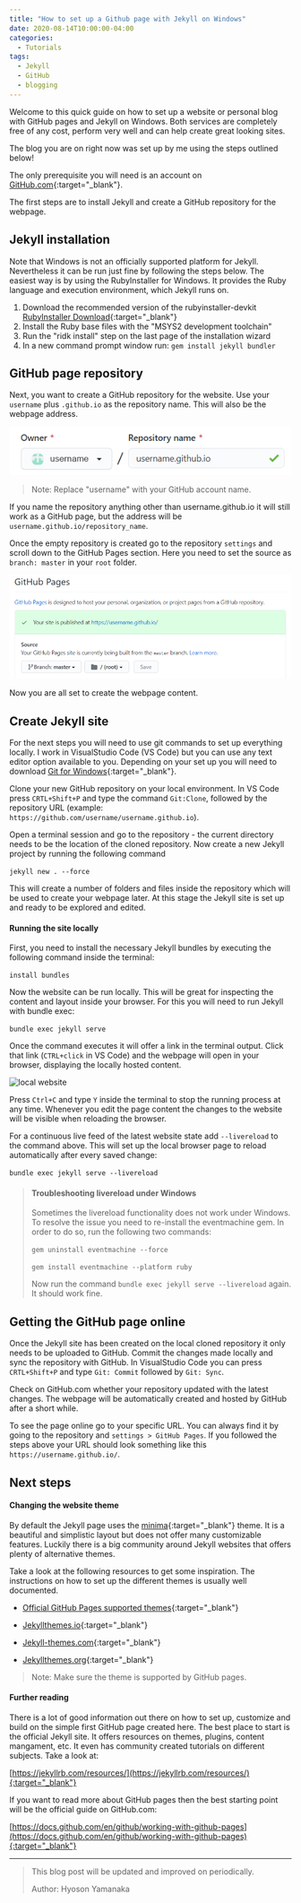 ```yaml
---
title: "How to set up a Github page with Jekyll on Windows"
date: 2020-08-14T10:00:00-04:00
categories:
  - Tutorials
tags:
  - Jekyll
  - GitHub
  - blogging
---
```


Welcome to this quick guide on how to set up a website or personal blog with GitHub pages and Jekyll on Windows. Both services are completely free of any cost, perform very well and can help create great looking sites.

The blog you are on right now was set up by me using the steps outlined below!

The only prerequisite you will need is an account on [GitHub.com](https://github.com){:target="_blank"}.

The first steps are to install Jekyll and create a GitHub repository for the webpage.

## Jekyll installation

Note that Windows is not an officially supported platform for Jekyll. Nevertheless it can be run just fine by following the steps below. The easiest way is by using the RubyInstaller for Windows. It provides the Ruby language and execution environment, which Jekyll runs on.

1. Download the recommended version of the rubyinstaller-devkit
[RubyInstaller Download](https://rubyinstaller.org/downloads/){:target="_blank"}
2. Install the Ruby base files with the "MSYS2 development toolchain"
3. Run the "ridk install" step on the last page of the installation wizard
4. In a new command prompt window run: `gem install jekyll bundler`

## GitHub page repository

Next, you want to create a GitHub repository for the website. Use your `username` plus `.github.io` as the repository name. This will also be the webpage address.

![GitHub repository](/assets/2020-08-12-jekyll-page/github_repo.PNG)

>Note: Replace "username" with your GitHub account name.

If you name the repository anything other than username.github.io it will still work as a GitHub page, but the address will be `username.github.io/repository_name`.

Once the empty repository is created go to the repository `settings` and scroll down to the GitHub Pages section. Here you need to set the source as `branch: master` in your `root` folder.

![repository settings](/assets/2020-08-12-jekyll-page/github_site.PNG)

Now you are all set to create the webpage content.

## Create Jekyll site

For the next steps you will need to use git commands to set up everything locally. I work in VisualStudio Code (VS Code) but you can use any text editor option available to you. Depending on your set up you will need to download [Git for Windows](https://git-scm.com/download/win){:target="_blank"}.

Clone your new GitHub repository on your local environment. In VS Code press `CRTL+Shift+P` and type the command `Git:Clone`, followed by the repository URL (example: `https://github.com/username/username.github.io`).

Open a terminal session and go to the repository - the current directory needs to be the location of the cloned repository. Now create a new Jekyll project by running the following command

```jekyll new . --force```

This will create a number of folders and files inside the repository which will be used to create your webpage later. At this stage the Jekyll site is set up and ready to be explored and edited.

#### Running the site locally
First, you need to install the necessary Jekyll bundles by executing the following command inside the terminal:

```install bundles```

Now the website can be run locally. This will be great for inspecting the content and layout inside your browser. For this you will need to run Jekyll with bundle exec:

```bundle exec jekyll serve```

Once the command executes it will offer a link in the terminal output. Click that link (`CTRL+click` in VS Code) and the webpage will open in your  browser, displaying the locally hosted content.

![local website](/assets/2020-08-12-jekyll-page/local_site.PNG)

Press `Ctrl+C` and type `Y` inside the terminal to stop the running process at any time. Whenever you edit the page content the changes to the website will be visible when reloading the browser.

For a continuous live feed of the latest website state add `--livereload` to the command above. This will set up the local browser page to reload automatically after every saved change:

```bundle exec jekyll serve --livereload```

> #### Troubleshooting livereload under Windows
> Sometimes the livereload functionality does not work under Windows. To resolve the issue you need to re-install the eventmachine gem. In order to do so, run the following two commands:
>
> ```gem uninstall eventmachine --force```
>
> ```gem install eventmachine --platform ruby```
>
>Now run the command `bundle exec jekyll serve --livereload` again. It should work fine.

## Getting the GitHub page online
Once the Jekyll site has been created on the local cloned repository it only needs to be uploaded to GitHub. Commit the changes made locally and sync the repository with GitHub. In VisualStudio Code you can press `CRTL+Shift+P` and type `Git: Commit` followed by `Git: Sync`.

Check on GitHub.com whether your repository updated with the latest changes. The webpage will be automatically created and hosted by GitHub after a short while.

To see the page online go to your specific URL. You can always find it by going to the repository and `settings > GitHub Pages`.
If you followed the steps above your URL should look something like this `https://username.github.io/`.


## Next steps
#### Changing the website theme
By default the Jekyll page uses the [minima](https://github.com/jekyll/minima){:target="_blank"} theme. It is a beautiful and simplistic layout but does not offer many customizable features. Luckily there is a big community around Jekyll websites that offers plenty of alternative themes.

Take a look at the following resources to get some inspiration. The instructions on how to set up the different themes is usually well documented.

- [Official GitHub Pages supported themes](https://pages.github.com/themes/){:target="_blank"}

- [Jekyllthemes.io](https://jekyllthemes.io/){:target="_blank"}

- [Jekyll-themes.com](https://jekyll-themes.com/){:target="_blank"}

- [Jekyllthemes.org](http://jekyllthemes.org/){:target="_blank"}

>Note: Make sure the theme is supported by GitHub pages.


#### Further reading

There is a lot of good information out there on how to set up, customize and build on the simple first GitHub page created here. The best place to start is the official Jekyll site. It offers resources on themes, plugins, content mangament, etc. It even has community created tutorials on different subjects. Take a look at:

[https://jekyllrb.com/resources/](https://jekyllrb.com/resources/){:target="_blank"}

If you want to read more about GitHub pages then the best starting point will be the official guide on GitHub.com:

[https://docs.github.com/en/github/working-with-github-pages](https://docs.github.com/en/github/working-with-github-pages){:target="_blank"}



-----
>
> This blog post will be updated and improved on periodically.
>
> Author: Hyoson Yamanaka